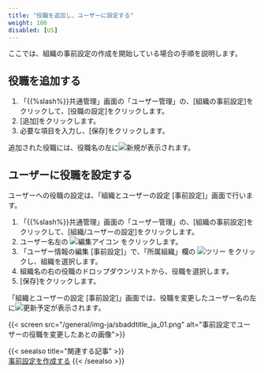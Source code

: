 ```yaml
---
title: "役職を追加し、ユーザーに設定する"
weight: 100
disabled: [US]
---
```

ここでは、組織の事前設定の作成を開始している場合の手順を説明します。

## 役職を追加する

1. 「{{%slash%}}共通管理」画面の「ユーザー管理」の、[組織の事前設定]をクリックして、[役職の設定]をクリックします。
1. [追加]をクリックします。
1. 必要な項目を入力し、[保存]をクリックします。

追加された役職には、役職名の左に![新規](/general/img/slash_tent_ja_new.png)が表示されます。

## ユーザーに役職を設定する

ユーザーへの役職の設定は、「組織とユーザーの設定 [事前設定]」画面で行います。

1. 「{{%slash%}}共通管理」画面の「ユーザー管理」の、[組織の事前設定]をクリックして、[組織/ユーザーの設定]をクリックします。
1. ユーザー名左の <img src="/general/img/slash_edit_icon.png" alt="編集アイコン" /> をクリックします。
1. 「ユーザー情報の編集 [事前設定]」で、「所属組織」欄の <img src="/general/img/tree.png" alt="ツリー" /> をクリックし、組織を選択します。
1. 組織名の右の役職のドロップダウンリストから、役職を選択します。
1. [保存]をクリックします。

「組織とユーザーの設定 [事前設定]」画面では、役職を変更したユーザー名の左に![更新予定](/general/img/slash_tent_ja_updated.png)が表示されます。

{{< screen src="/general/img-ja/sbaddtitle_ja_01.png" alt="事前設定でユーザーの役職を変更したあとの画像">}}

{{< seealso title="関連する記事" >}}  
[事前設定を作成する](/general/ja/admin/list_useradmin/list_page_sandbox/list_page_sbcreate.html)
{{< /seealso >}}

